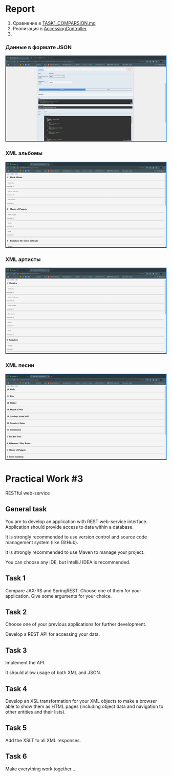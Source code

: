 # Report

1. Сравнение в [TASK1_COMPARSION.md](./TASK1_COMPARSION.md) 
2. Реализация в [AccessingController](./music-player/src/main/java/ru/niatomi/music_player/controller/rest/impl/AccessingControllerImpl.java)
3.
### Данные в формате JSON
![](report_assets/json_data.png)
### XML альбомы
![](report_assets/albums_xml.png)
### XML артисты
![](report_assets/artists_xml.png)
### XML песни
![](report_assets/songs_xml.png)

# Practical Work #3

RESTful web-service

## General task

You are to develop an application with REST web-service interface. Application should provide access to data within a database.

It is strongly recommended to use version control and source code management system (like GitHub).

It is strongly recommended to use Maven to manage your project.

You can choose any IDE, but IntelliJ IDEA is recommended.

## Task 1

Compare JAX-RS and SpringREST. Choose one of them for your application. Give some arguments for your choice.

## Task 2

Choose one of your previous applications for further development.

Develop a REST API for accessing your data.

## Task 3

Implement the API.

It should allow usage of both XML and JSON.

## Task 4

Develop an XSL transformation for your XML objects to make a browser able to show them as HTML pages (including object data and navigation to other entities and their lists).

## Task 5

Add the XSLT to all XML responses.

## Task 6

Make everything work together…

